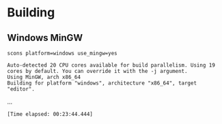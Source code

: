 # Building

## Windows MinGW

`scons platform=windows use_mingw=yes`

```
Auto-detected 20 CPU cores available for build parallelism. Using 19 cores by default. You can override it with the -j argument.
Using MinGW, arch x86_64
Building for platform "windows", architecture "x86_64", target "editor".
```

...

```
[Time elapsed: 00:23:44.444]
```
